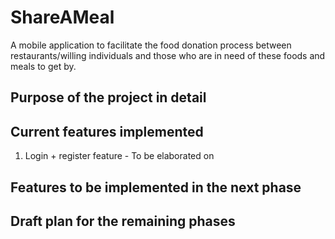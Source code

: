 # ShareAMeal

A mobile application to facilitate the food donation process between restaurants/willing individuals and those who are in need of these foods and meals to get by.

## Purpose of the project in detail


## Current features implemented
1) Login + register feature - To be elaborated on


## Features to be implemented in the next phase 


## Draft plan for the remaining phases